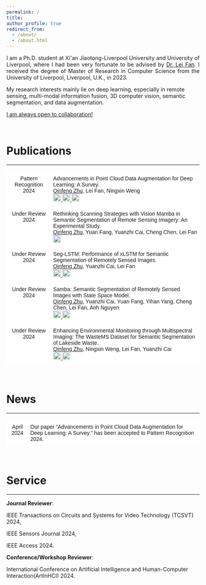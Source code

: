 ```yaml
---
permalink: /
title: 
author_profile: true
redirect_from: 
  - /about/
  - /about.html
---
```

<p align="justify">
I am a Ph.D. student at Xi'an Jiaotong-Liverpool University and University of Liverpool, where I had been very fortunate to be advised by <a href="https://scholar.xjtlu.edu.cn/en/persons/LeiFan">Dr. Lei Fan</a>. I received the degree of Master of Research in Computer Science from the University of Liverpool, Liverpool, U.K., in 2023.

My research interests mainly lie on deep learning, especially in remote sensing, multi-modal information fusion, 3D computer vision, semantic segmentation, and data augmentation.
</p>

<u>I am always open to collaboration!</u>

<br>

# Publications

---
<style type="text/css">
  .tg  {border-collapse:collapse;border-spacing:0;}
  .tg td{border-color:black;border-style:solid;border-width:1px;font-family:Arial, sans-serif;font-size:14px; overflow:hidden;padding:10px 5px;word-break:normal;}
  .tg th{border-color:black;border-style:solid;border-width:1px;font-family:Arial, sans-serif;font-size:14px; font-weight:normal;overflow:hidden;padding:10px 5px;word-break:normal;}
  .tg .tg-oe15{background-color:#ffffff;border-color:#ffffff;text-align:left;vertical-align:top}
  .tg .tg-wk8r{background-color:#ffffff;border-color:#ffffff;text-align:center;vertical-align:top}
</style>

<table class="tg">
    <tr>
      <th class="tg-wk8r">Pattern Recognition 2024</th>
      <th class="tg-oe15">Advancements in Point Cloud Data Augmentation for Deep Learning: A Survey. <br><u>Qinfeng Zhu</u>, Lei Fan, Ningxin Weng
        <br> 
        <a href="https://authors.elsevier.com/a/1j3TW77nKoLGM">
          <img src="https://img.shields.io/badge/Elsevier-004f80" alt="Elsevier" style="width: auto; height: 20px;"/>
        </a>
        <a href="https://arxiv.org/abs/2308.12113">
          <img src="https://img.shields.io/badge/PDF-80000f" alt="PDF" style="width: auto; height: 20px;"/>
        </a> 
        <a href="https://www.zhihu.com/question/319291048/answer/3500262341">
          <img src="https://img.shields.io/badge/Zhihu-0084b4" alt="Zhihu" style="width: auto; height: 20px;"/>
        </a>
      </th>
    </tr>
    <tr>
      <th class="tg-wk8r">Under Review 2024</th>
      <th class="tg-oe15">Rethinking Scanning Strategies with Vision Mamba in Semantic Segmentation of Remote Sensing Imagery: An Experimental Study. <br><u>Qinfeng Zhu</u>, Yuan Fang, Yuanzhi Cai, Cheng Chen, Lei Fan
        <br> 
        <a href="https://arxiv.org/abs/2405.08493">
          <img src="https://img.shields.io/badge/PDF-80000f" alt="PDF" style="width: auto; height: 20px;"/>
        </a>
      </th>
    </tr>
    <tr>
      <th class="tg-wk8r">Under Review 2024</th>
      <th class="tg-oe15">Seg-LSTM: Performance of xLSTM for Semantic Segmentation of Remotely Sensed Images. <br><u>Qinfeng Zhu</u>, Yuanzhi Cai, Lei Fan
        <br> 
        <a href="https://arxiv.org/abs/2406.14086">
          <img src="https://img.shields.io/badge/PDF-80000f" alt="PDF" style="width: auto; height: 20px;"/>
        </a>
        <a href="https://github.com/zhuqinfeng1999/Seg-LSTM">
          <img src="https://img.shields.io/badge/GitHub-004f80" alt="GitHub Repository" style="width: auto; height: 20px;"/>
        </a>
      </th>
    </tr>
    <tr>
      <th class="tg-wk8r">Under Review 2024</th>
      <th class="tg-oe15">Samba: Semantic Segmentation of Remotely Sensed Images with State Space Model. <br><u>Qinfeng Zhu</u>, Yuanzhi Cai, Yuan Fang, Yihan Yang, Cheng Chen, Lei Fan, Anh Nguyen 
        <br> 
        <a href="https://arxiv.org/abs/2404.01705">
          <img src="https://img.shields.io/badge/PDF-80000f" alt="PDF" style="width: auto; height: 20px;"/>
        </a>
        <a href="https://github.com/zhuqinfeng1999/Samba">
          <img src="https://img.shields.io/badge/GitHub-004f80" alt="GitHub Repository" style="width: auto; height: 20px;"/>
        </a>
      </th>
    </tr>
  <tr>
      <th class="tg-wk8r">Under Review 2024</th>
      <th class="tg-oe15">Enhancing Environmental Monitoring through Multispectral Imaging: The WasteMS Dataset for Semantic Segmentation of Lakeside Waste. <br><u>Qinfeng Zhu</u>, Ningxin Weng, Lei Fan, Yuanzhi Cai 
        <br> 
        <a href="https://arxiv.org/abs/2407.17028">
          <img src="https://img.shields.io/badge/PDF-80000f" alt="PDF" style="width: auto; height: 20px;"/>
        </a>
        <a href="https://github.com/zhuqinfeng1999/WasteMS">
          <img src="https://img.shields.io/badge/GitHub-004f80" alt="GitHub Repository" style="width: auto; height: 20px;"/>
        </a>
      </th>
    </tr>
</table>


<br>
  


# News
---

<table class="tg">
<thead>
  <tr>
    <th class="tg-wk8r">April 2024</th>
    <th class="tg-oe15">Our paper "Advancements in Point Cloud Data Augmentation for Deep Learning: A Survey." has been accepted to Pattern Recognition 2024.</th>
  </tr>
  
</thead>
<tbody>
  <!-- Add all other rows here using <td> within <tbody> -->
</tbody>
</table>

<br>
  

# Service
---

**Journal Reviewer**: 

IEEE Transactions on Circuits and Systems for Video Technology (TCSVT) 2024,

IEEE Sensors Journal 2024,

IEEE Access 2024.

**Conference/Workshop Reviewer**: 

International Conference on Artificial Intelligence and Human-Computer Interaction(ArtInHCI) 2024.

<br>
